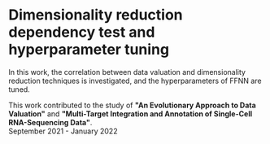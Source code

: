 # Dimensionality reduction dependency test and hyperparameter tuning
In this work, the correlation between data valuation and dimensionality reduction techniques is investigated, and the hyperparameters of FFNN are tuned.<br>

This work contributed to the study of <b>"An Evolutionary Approach to Data Valuation"</b> and <b> "Multi-Target Integration and Annotation of Single-Cell RNA-Sequencing Data"</b>.<br>
September 2021 - January 2022